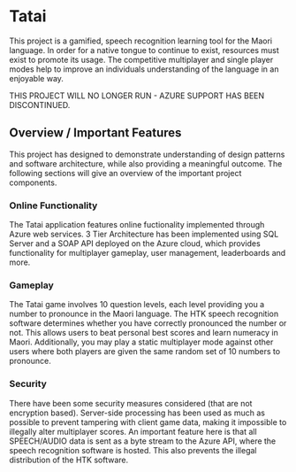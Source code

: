 # Tatai

This project is a gamified, speech recognition learning tool for the Maori language. 
In order for a native tongue to continue to exist, resources must exist to promote its usage.
The competitive multiplayer and single player modes help to improve an individuals understanding
of the language in an enjoyable way. 

THIS PROJECT WILL NO LONGER RUN - AZURE SUPPORT HAS BEEN DISCONTINUED.

## Overview / Important Features

This project has designed to demonstrate understanding of design patterns and software
architecture, while also providing a meaningful outcome.
The following sections will give an overview of the important project components.

### Online Functionality

The Tatai application features online fuctionality implemented through Azure web services.
3 Tier Architecture has been implemented using SQL Server and a SOAP API deployed on the 
Azure cloud, which provides functionality for multiplayer gameplay, user management,
leaderboards and more.
 
### Gameplay

The Tatai game involves 10 question levels, each level providing you a number to 
pronounce in the Maori language. The HTK speech recognition software determines whether you have
correctly pronounced the number or not. This allows users to beat personal best scores 
and learn numeracy in Maori. Additionally, you may play a static multiplayer mode against 
other users where both players are given the same random set of 10 numbers to pronounce. 

### Security

There have been some security measures considered (that are not encryption based).
Server-side processing has been used as much as possible to prevent tampering with client
game data, making it impossible to illegally alter multiplayer scores.
An important feature here is that all SPEECH/AUDIO data is sent as a byte stream to the
Azure API, where the speech recognition software is hosted. This also prevents the illegal distribution
of the HTK software.  
